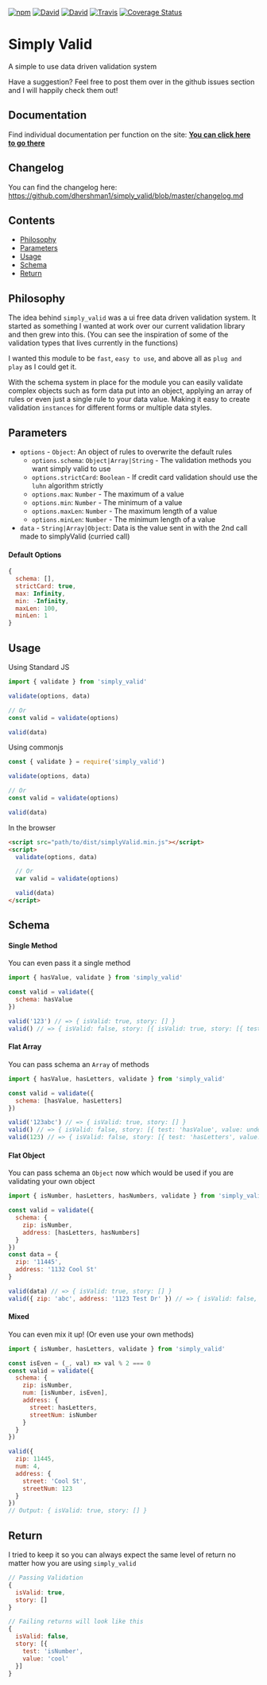 [![npm](https://img.shields.io/npm/v/simply_valid.svg?style=flat-square)](https://www.npmjs.com/package/simply_valid)
[![David](https://img.shields.io/david/dhershman1/simply_valid.svg?style=flat-square)](https://david-dm.org/dhershman1/simply_valid)
[![David](https://img.shields.io/david/dev/dhershman1/simply_valid.svg?style=flat-square)](https://david-dm.org/dhershman1/simply_valid?type=dev)
[![Travis](https://img.shields.io/travis/dhershman1/simply_valid.svg?style=flat-square)](https://travis-ci.org/dhershman1/simply_valid)
[![Coverage Status](https://img.shields.io/coveralls/github/dhershman1/simply_valid.svg?style=flat-square)](https://coveralls.io/github/dhershman1/simply_valid?branch=master)

# Simply Valid

A simple to use data driven validation system

Have a suggestion? Feel free to post them over in the github issues section and I will happily check them out!

## Documentation

Find individual documentation per function on the site: **[You can click here to go there](https://www.dusty.codes/documentation/simply_valid)**

## Changelog

You can find the changelog here: https://github.com/dhershman1/simply_valid/blob/master/changelog.md

## Contents
* [Philosophy](#philosophy)
* [Parameters](#parameters)
* [Usage](#usage)
* [Schema](#schema)
* [Return](#return)

## Philosophy

The idea behind `simply_valid` was a ui free data driven validation system. It started as something I wanted at work over our current validation library and then grew into this. (You can see the inspiration of some of the validation types that lives currently in the functions)

I wanted this module to be `fast`, `easy to use`, and above all as `plug and play` as I could get it.

With the schema system in place for the module you can easily validate complex objects such as form data put into an object, applying an array of rules or even just a single rule to your data value. Making it easy to create validation `instances` for different forms or multiple data styles.

## Parameters

- `options` - `Object`: An object of rules to overwrite the default rules
  - `options.schema`: `Object|Array|String` - The validation methods you want simply valid to use
  - `options.strictCard`: `Boolean` - If credit card validation should use the `luhn` algorithm strictly
  - `options.max`: `Number` - The maximum of a value
  - `options.min`: `Number` - The minimum of a value
  - `options.maxLen`: `Number` - The maximum length of a value
  - `options.minLen`: `Number` - The minimum length of a value
- `data` - `String|Array|Object`: Data is the value sent in with the 2nd call made to simplyValid (curried call)

#### Default Options

```js
{
  schema: [],
  strictCard: true,
  max: Infinity,
  min: -Infinity,
  maxLen: 100,
  minLen: 1
}
```

## Usage

Using Standard JS
```js
import { validate } from 'simply_valid'

validate(options, data)

// Or
const valid = validate(options)

valid(data)
```

Using commonjs
```js
const { validate } = require('simply_valid')

validate(options, data)

// Or
const valid = validate(options)

valid(data)
```

In the browser
```html
<script src="path/to/dist/simplyValid.min.js"></script>
<script>
  validate(options, data)

  // Or
  var valid = validate(options)

  valid(data)
</script>
```

## Schema

#### Single Method

You can even pass it a single method
```js
import { hasValue, validate } from 'simply_valid'

const valid = validate({
  schema: hasValue
})

valid('123') // => { isValid: true, story: [] }
valid() // => { isValid: false, story: [{ isValid: true, story: [{ test: 'hasValue', value: undefined }] }] }
```

#### Flat Array

You can pass schema an `Array` of methods
```js
import { hasValue, hasLetters, validate } from 'simply_valid'

const valid = validate({
  schema: [hasValue, hasLetters]
})

valid('123abc') // => { isValid: true, story: [] }
valid() // => { isValid: false, story: [{ test: 'hasValue', value: undefined }] }
valid(123) // => { isValid: false, story: [{ test: 'hasLetters', value: 123 }] }
```

#### Flat Object

You can pass schema an `Object` now which would be used if you are validating your own object
```js
import { isNumber, hasLetters, hasNumbers, validate } from 'simply_valid'

const valid = validate({
  schema: {
    zip: isNumber,
    address: [hasLetters, hasNumbers]
  }
})
const data = {
  zip: '11445',
  address: '1132 Cool St'
}

valid(data) // => { isValid: true, story: [] }
valid({ zip: 'abc', address: '1123 Test Dr' }) // => { isValid: false, story: [{ test: 'isNumber', value: '123' }] }
```

#### Mixed

You can even mix it up! (Or even use your own methods)
```js
import { isNumber, hasLetters, validate } from 'simply_valid'

const isEven = (_, val) => val % 2 === 0
const valid = validate({
  schema: {
    zip: isNumber,
    num: [isNumber, isEven],
    address: {
      street: hasLetters,
      streetNum: isNumber
    }
  }
})

valid({
  zip: 11445,
  num: 4,
  address: {
    street: 'Cool St',
    streetNum: 123
  }
})
// Output: { isValid: true, story: [] }

```

## Return

I tried to keep it so you can always expect the same level of return no matter how you are using `simply_valid`

```js
// Passing Validation
{
  isValid: true,
  story: []
}

// Failing returns will look like this
{
  isValid: false,
  story: [{
    test: 'isNumber',
    value: 'cool'
  }]
}
```
